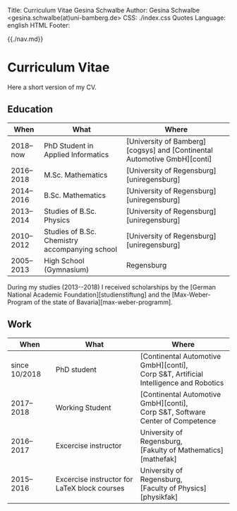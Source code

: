 Title: Curriculum Vitae Gesina Schwalbe
Author: Gesina Schwalbe <gesina.schwalbe(at)uni-bamberg.de>
CSS: ./index.css
Quotes Language: english
HTML Footer: </div>

{{./nav.md}}


# Curriculum Vitae
Here a short version of my CV.

## Education

| When | What | Where |
|------|------|-------|
| 2018–now  | PhD Student in Applied Informatics | [University of Bamberg][cogsys] and [Continental Automotive GmbH][conti] |
| 2016–2018 | M.Sc. Mathematics        | [University of Regensburg][uniregensburg] |
| 2014–2016 | B.Sc. Mathematics        | [University of Regensburg][uniregensburg] |
| 2013–2014 | Studies of B.Sc. Physics | [University of Regensburg][uniregensburg] |
| 2010–2012 | Studies of B.Sc. Chemistry accompanying school | [University of Regensburg][uniregensburg] |
| 2005–2013 | High School (Gymnasium)  | Regensburg |

During my studies (2013--2018) I received scholarships by the
[German National Academic Foundation][studienstiftung] and the
[Max-Weber-Program of the state of Bavaria][max-weber-programm].


## Work
| When | What | Where |
|------|------|-------|
| since 10/2018 | PhD student          | [Continental Automotive GmbH][conti],<br>Corp S&T, Artificial Intelligence and Robotics |
| 2017–2018     | Working Student      | [Continental Automotive GmbH][conti],<br>Corp S&T, Software Center of Competence |
| 2016–2017     | Excercise instructor | University of Regensburg,<br>[Fakulty of Mathematics][mathefak] |
| 2015–2016     | Excercise instructor for LaTeX block courses | University of Regensburg,<br>[Faculty of Physics][physikfak] |
